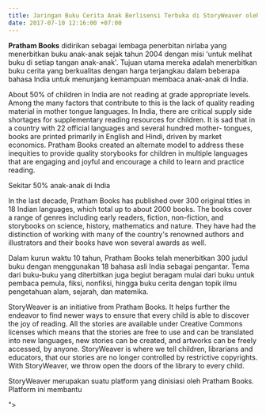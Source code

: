 ```yaml
---
title: Jaringan Buku Cerita Anak Berlisensi Terbuka di StoryWeaver oleh Pratham Books
date: 2017-07-10 12:16:00 +07:00
---
```


**Pratham Books** didirikan sebagai lembaga penerbitan nirlaba yang menerbitkan buku anak-anak sejak tahun 2004 dengan misi 'untuk melihat buku di setiap tangan anak-anak'. Tujuan utama mereka adalah menerbitkan buku cerita yang berkualitas dengan harga terjangkau dalam beberapa bahasa India untuk menunjang kemampuan membaca anak-anak di India.

About 50% of children in India are not reading at grade appropriate levels. Among the many factors that contribute to this is the lack of quality reading material in mother tongue languages. In India, there are critical supply side shortages for supplementary reading resources for children. It is sad that in a country with 22 official languages and several hundred mother- tongues, books are printed primarily in English and Hindi, driven by market economics. Pratham Books created an alternate model to address these inequities to provide quality storybooks for children in multiple languages that are engaging and joyful and encourage a child to learn and practice reading. 

Sekitar 50% anak-anak di India

In the last decade, Pratham Books has published over 300 original titles in 18 Indian languages, which total up to about 2000 books. The books cover a range of genres including early readers, fiction, non-fiction, and storybooks on science, history, mathematics and nature. They have had the distinction of working with many of the country's renowned authors and illustrators and their books have won several awards as well.

Dalam kurun waktu 10 tahun, Pratham Books telah menerbitkan 300 judul buku dengan menggunakan 18 bahasa asli India sebagai pengantar. Tema dari buku-buku yang diterbitkan juga begiut beragam mulai dari buku untuk pembaca pemula, fiksi, nonfiksi, hingga buku cerita dengan topik ilmu pengetahuan alam, sejarah, dan matemika. 

StoryWeaver is an initiative from Pratham Books. It helps further the endeavor to find newer ways to ensure that every child is able to discover the joy of reading. All the stories are available under Creative Commons licenses which means that the stories are free to use and can be translated into new languages, new stories can be created, and artworks can be freely accessed, by anyone. StoryWeaver is where we tell children, librarians and educators, that our stories are no longer controlled by restrictive copyrights. With StoryWeaver, we throw open the doors of the library to every child.

StoryWeaver merupakan suatu platform yang dinisiasi oleh Pratham Books. Platform ini membantu 

<div class="<iframe width="560" height="315" src="https://www.youtube.com/embed/Cc8ZIvDluh8" frameborder="0" allowfullscreen></iframe>"></div>